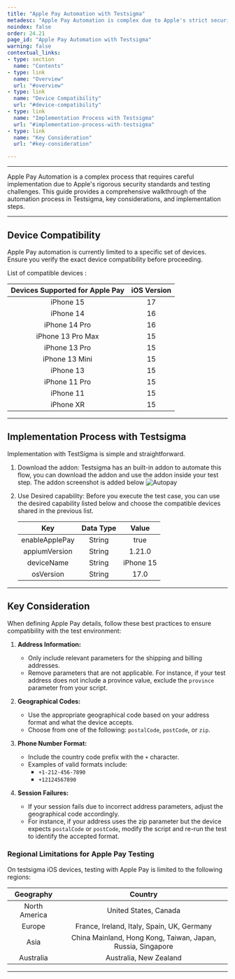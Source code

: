 ```yaml
---
title: "Apple Pay Automation with Testsigma"
metadesc: "Apple Pay Automation is complex due to Apple's strict security standards and testing challenges."
noindex: false
order: 24.21
page_id: "Apple Pay Automation with Testsigma"
warning: false
contextual_links:
- type: section
  name: "Contents"
- type: link
  name: "Overview"
  url: "#overview"
- type: link
  name: "Device Compatibility"
  url: "#device-compatibility"
- type: link
  name: "Implementation Process with Testsigma"
  url: "#implementation-process-with-testsigma"
- type: link
  name: "Key Consideration"
  url: "#key-consideration"

---
```


---

Apple Pay Automation is a complex process that requires careful implementation due to Apple's rigorous security standards and testing challenges. This guide provides a comprehensive walkthrough of the automation process in Testsigma, key considerations, and implementation steps.

---

## **Device Compatibility**

Apple Pay automation is currently limited to a specific set of devices. Ensure you verify the exact device compatibility before proceeding.

List of compatible devices : 

|Devices Supported for Apple Pay|iOS Version|
|    :----:   |    :----:   |
| iPhone 15 | 17 |
| iPhone 14 | 16 |
| iPhone 14 Pro | 16 |
| iPhone 13 Pro Max | 15 |
| iPhone 13 Pro | 15 |
| iPhone 13 Mini | 15 |
| iPhone 13 | 15 |
| iPhone 11 Pro | 15 |
| iPhone 11 | 15 |
| iPhone XR | 15 |

---

## **Implementation Process with Testsigma**

Implementation with TestSigma is simple and straightforward. 

1. Download the addon: Testsigma has an built-in addon to automate this flow, you can download the addon and use the addon inside your test step. The addon screenshot is added below 
   ![Autopay](https://s3.amazonaws.com/static-docs.testsigma.com/new_images/projects/applications/Auto-pay.png)

2. Use Desired capability: Before you execute the test case, you can use the desired capability listed below and choose the compatible devices shared in the previous list. 

   |Key|Data Type|Value|
   |    :----:   |    :----:   |    :----:   |
   | enableApplePay | String | true |
   | appiumVersion | String | 1.21.0 |
   | deviceName | String | iPhone 15 |
   | osVersion | String | 17.0 | 

---

## **Key Consideration**

When defining Apple Pay details, follow these best practices to ensure compatibility with the test environment:

1. **Address Information:**
   - Only include relevant parameters for the shipping and billing addresses.
   - Remove parameters that are not applicable. For instance, if your test address does not include a province value, exclude the `province` parameter from your script.

2. **Geographical Codes:**
   - Use the appropriate geographical code based on your address format and what the device accepts.
   - Choose from one of the following: `postalCode`, `postCode`, or `zip`.

3. **Phone Number Format:**
   - Include the country code prefix with the `+` character.
   - Examples of valid formats include:
      - `+1-212-456-7890`
      - `+12124567890`
   
4. **Session Failures:**
   - If your session fails due to incorrect address parameters, adjust the geographical code accordingly.
   - For instance, if your address uses the zip parameter but the device expects `postalCode` or `postCode`, modify the script and re-run the test to identify the accepted format.

### **Regional Limitations for Apple Pay Testing**

On testsigma iOS devices, testing with Apple Pay is limited to the following regions:

|Geography|Country|
|    :----:   |    :----:   |
| North America | United States, Canada |
| Europe | France, Ireland, Italy, Spain, UK, Germany |
| Asia | China Mainland, Hong Kong, Taiwan, Japan, Russia, Singapore | 
| Australia | Australia, New Zealand | 

---
